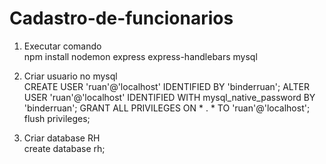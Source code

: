 # Cadastro-de-funcionarios

1. Executar comando <br />
npm install nodemon express express-handlebars mysql

2. Criar usuario no mysql<br />
CREATE USER 'ruan'@'localhost' IDENTIFIED BY 'binderruan';
ALTER USER 'ruan'@'localhost' IDENTIFIED WITH mysql_native_password BY 'binderruan';
GRANT ALL PRIVILEGES ON * . * TO 'ruan'@'localhost';
flush privileges;

3. Criar database RH<br />
create database rh;
